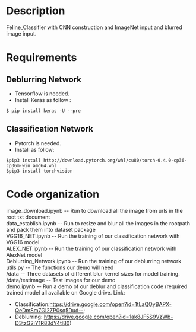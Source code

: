 # Description

Feline_Classifier with CNN construction and ImageNet input and blurred image input.

# Requirements

## Deblurring Network

* Tensorflow is needed.<br>
* Install Keras as follow :<br>
```
$ pip install keras -U --pre
```
## Classification Network
* Pytorch is needed.<br>
* Install as follow:
```
$pip3 install http://download.pytorch.org/whl/cu80/torch-0.4.0-cp36-cp36m-win_amd64.whl 
$pip3 install torchvision
```
# Code organization
image_download.ipynb       --  Run to download all the image from urls in the root txt document<br>
data_establish.ipynb       --  Run to resize and blur all the images in the rootpath and pack them into dataset package<br>
VGG16_NET.ipynb            --  Run the training of our classification network with VGG16 model<br>
ALEX_NET.ipynb             --  Run the training of our classification network with AlexNet model<br>
Deblurring_Network.ipynb   --  Run the training of our deblurring network<br>
utils.py                   --  The functions our demo will need<br>
/data                      --  Three datasets of different blur kernel sizes for model training.<br>
/data/testimage            --  Test images for our demo<br>
demo.ipynb                 --  Run a demo of our deblur and classification code (required trained model all available on Google drive. Link:<br> 
* Classification:https://drive.google.com/open?id=1tLaQOyBAPX-QeDmSm7GI2ZP0sq5Dud--; 
* Deblurring: https://drive.google.com/open?id=1ak8JF5S9VzWb-D3tzG2iY1R83dY4tlB0)<br>
